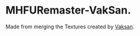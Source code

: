 # MHFURemaster-VakSan.
 Made from merging the Textures created by [Vaksan](https://www.youtube.com/channel/UCTPqY-kl4wV9uvjEQ5F-Ryg).
